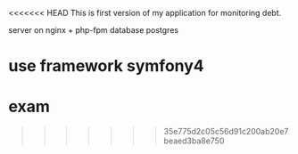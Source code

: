 <<<<<<< HEAD
This is first version of my application for monitoring debt.

server on nginx + php-fpm
database postgres 

use framework symfony4
=======
# exam

>>>>>>> 35e775d2c05c56d91c200ab20e7beaed3ba8e750
